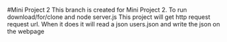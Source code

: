 #Mini Project 2
This branch is created for Mini Project 2. To run download/for/clone and node server.js
This project will get http request request url. When it does it will read a json users.json and write the json on the webpage